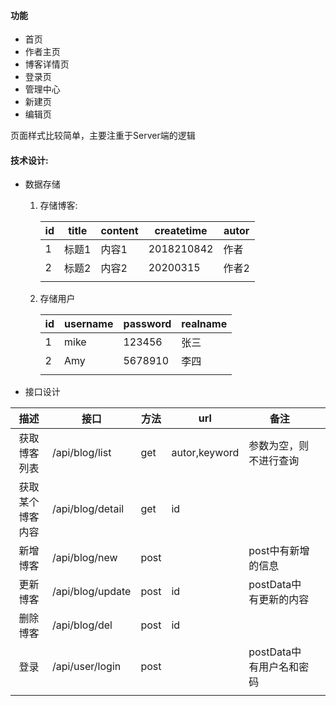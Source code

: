 #### 功能
+ 首页
+ 作者主页
+ 博客详情页
+ 登录页
+ 管理中心
+ 新建页
+ 编辑页

页面样式比较简单，主要注重于Server端的逻辑

#### 技术设计:
+ 数据存储

    1. 存储博客:

        | id   | title | content | createtime | autor |
        | ---- | ----- | ------- | ---------- | ----- |
        | 1    | 标题1 | 内容1   | 2018210842 | 作者  |
        | 2    | 标题2 | 内容2   | 20200315   | 作者2 |
        |      |       |         |            |       |

    2. 存储用户

        | id   | username | password | realname |
        | ---- | -------- | -------- | -------- |
        | 1    | mike     | 123456   | 张三     |
        | 2    | Amy      | 5678910  | 李四     |
        |      |          |          |          |

        

+ 接口设计

|       描述       | 接口             | 方法 | url           | 备注                     |      |
| :--------------: | ---------------- | ---- | ------------- | ------------------------ | ---- |
|   获取博客列表   | /api/blog/list   | get  | autor,keyword | 参数为空，则不进行查询   |      |
| 获取某个博客内容 | /api/blog/detail | get  | id            |                          |      |
|     新增博客     | /api/blog/new    | post |               | post中有新增的信息       |      |
|     更新博客     | /api/blog/update | post | id            | postData中有更新的内容   |      |
|     删除博客     | /api/blog/del    | post | id            |                          |      |
|       登录       | /api/user/login  | post |               | postData中有用户名和密码 |      |
|                  |                  |      |               |                          |      |





